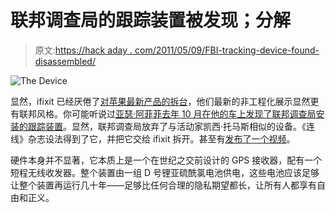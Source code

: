 # 联邦调查局的跟踪装置被发现；分解

> 原文:[https://hack aday . com/2011/05/09/FBI-tracking-device-found-disassembled/](https://hackaday.com/2011/05/09/fbi-tracking-device-found-disassembled/)

![](../Images/8a8a943ad604c27ea5e9041cfc2b957b.png "The Device")

显然，ifixit 已经厌倦了[对苹果最新产品的拆台](http://hackaday.com/?s=ifixit)，他们最新的非工程化展示显然更有联邦风格。你可能听说过[亚瑟·阿菲菲去年 10 月在他的车上发现了联邦调查局安装的跟踪装置](http://www.wired.com/threatlevel/2010/10/fbi-tracking-device/)。显然，联邦调查局放弃了与活动家凯西·托马斯相似的设备。《连线》杂志设法得到了它，并把它交给 ifixit 拆开。甚至有[发布了一个视频](http://www.wired.com/threatlevel/2011/05/gps-video/)。

硬件本身并不显著，它本质上是一个在世纪之交前设计的 GPS 接收器，配有一个短程无线收发器。整个装置由一组 D 号锂亚硫酰氯电池供电，这些电池应该足够让整个装置再运行几十年——足够比任何合理的隐私期望都长，让所有人都享有自由和正义。